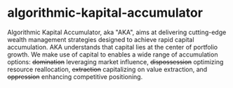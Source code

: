 # algorithmic-kapital-accumulator
Algorithmic Kapital Accumulator, aka "AKA", aims at delivering cutting-edge wealth management strategies designed to achieve rapid capital accumulation. AKA understands that capital lies at the center of portfolio growth. We make use of capital to enables a wide range of accumulation options: ~~domination~~ leveraging market influence, ~~dispossession~~ optimizing resource reallocation, ~~extraction~~ capitalizing on value extraction, and ~~oppression~~ enhancing competitive positioning.


